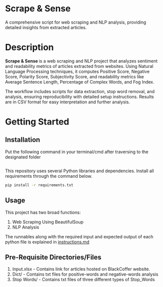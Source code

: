 # Scrape & Sense
A comprehensive script for web scraping and NLP analysis, providing detailed insights from extracted articles. 

# Description
<p><b>Scrape & Sense </b> is a web scraping and NLP project that analyzes sentiment and readability metrics of articles extracted from websites. Using Natural Language Processing techniques, it computes Positive Score, Negative Score, Polarity Score, Subjectivity Score, and readability metrics like Average Sentence Length, Percentage of Complex Words, and Fog Index. </p>

<p>
The workflow includes scripts for data extraction, stop word removal, and analysis, ensuring reproducibility with detailed setup instructions. Results are in CSV format for easy interpretation and further analysis.
</p>

# Getting Started

## Installation

Put the following command in your terminal/cmd after traversing to the designated folder

```bash
```
This repository uses several Python libraries and dependencies. Install all requirements through the command below.

```bash
pip install -r requirements.txt
```

## Usage

This project has two broad functions: 
1. Web Scraping Using BeautifulSoup
2. NLP Analysis

The runnables along with the required input and expected output of each python file is explained in [instructions.md](instructions.md)

## Pre-Requisite Directories/Files
1. Input.xlsx - Contains link for articles hosted on BlackCoffer website.
2. Dict/ - Contains txt files for positive-words and negative-words analysis
3. Stop Words/ - Contains txt files of three different types of Stop_Words

